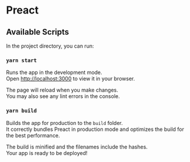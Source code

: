 # Preact

## Available Scripts

In the project directory, you can run:

### `yarn start`

Runs the app in the development mode.\
Open [http://localhost:3000](http://localhost:3000) to view it in your browser.

The page will reload when you make changes.\
You may also see any lint errors in the console.


### `yarn build`

Builds the app for production to the `build` folder.\
It correctly bundles Preact in production mode and optimizes the build for the best performance.

The build is minified and the filenames include the hashes.\
Your app is ready to be deployed!
